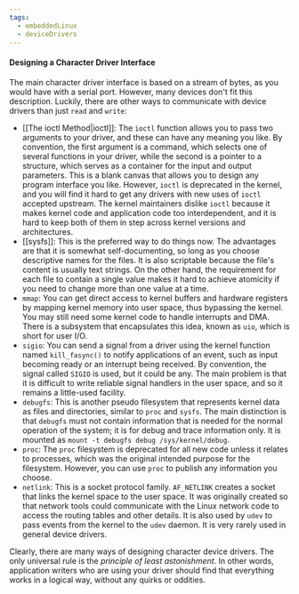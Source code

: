 ```yaml
---
tags:
  - embeddedLinux
  - deviceDrivers
---
```

#### Designing a Character Driver Interface
The main character driver interface is based on a stream of bytes, as you would have with a serial port. However, many devices don't fit this description. Luckily, there are other ways to communicate with device drivers than just `read` and `write`:
- [[The ioctl Method|ioctl]]: The `ioctl` function allows you to pass two arguments to your driver, and these can have any meaning you like. By convention, the first argument is a command, which selects one of several functions in your driver, while the second is a pointer to a structure, which serves as a container for the input and output parameters. This is a blank canvas that allows you to design any program interface you like. However, `ioctl` is deprecated in the kernel, and you will find it hard to get any drivers with new uses of `ioctl` accepted upstream. The kernel maintainers dislike `ioctl` because it makes kernel code and application code too interdependent, and it is hard to keep both of them in step across kernel versions and architectures.
- [[sysfs]]: This is the preferred way to do things now. The advantages are that it is somewhat self-documenting, so long as you choose descriptive names for the files. It is also scriptable because the file's content is usually text strings. On the other hand, the requirement for each file to contain a single value makes it hard to achieve atomicity if you need to change more than one value at a time.
- `mmap`: You can get direct access to kernel buffers and hardware registers by mapping kernel memory into user space, thus bypassing the kernel. You may still need some kernel code to handle interrupts and DMA. There is a subsystem that encapsulates this idea, known as `uio`, which is short for user I/O.
- `sigio`: You can send a signal from a driver using the kernel function named `kill_fasync()` to notify applications of an event, such as input becoming ready or an interrupt being received. By convention, the signal called `SIGIO` is used, but it could be any. The main problem is that it is difficult to write reliable signal handlers in the user space, and so it remains a little-used facility.
- `debugfs`: This is another pseudo filesystem that represents kernel data as files and directories, similar to `proc` and `sysfs`. The main distinction is that `debugfs` must not contain information that is needed for the normal operation of the system; it is for debug and trace information only. It is mounted as `mount -t debugfs debug /sys/kernel/debug`.
- `proc`: The `proc` filesystem is deprecated for all new code unless it relates to processes, which was the original intended purpose for the filesystem. However, you can use `proc` to publish any information you choose.
- `netlink`: This is a socket protocol family. `AF_NETLINK` creates a socket that links the kernel space to the user space. It was originally created so that network tools could communicate with the Linux network code to access the routing tables and other details. It is also used by `udev` to pass events from the kernel to the `udev` daemon. It is very rarely used in general device drivers.

Clearly, there are many ways of designing character device drivers. The only universal rule is the *principle of least astonishment*. In other words, application writers who are using your driver should find that everything works in a logical way, without any quirks or oddities.